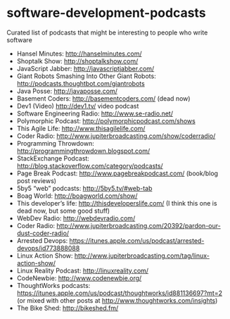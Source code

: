 # software-development-podcasts
Curated list of podcasts that might be interesting to people who write software

 - Hansel Minutes: http://hanselminutes.com/
 - Shoptalk Show: http://shoptalkshow.com/
 - JavaScript Jabber: http://javascriptjabber.com/
 - Giant Robots Smashing Into Other Giant Robots: http://podcasts.thoughtbot.com/giantrobots
 - Java Posse: http://javaposse.com/
 - Basement Coders: http://basementcoders.com/ (dead now)
 - Dev1 (Video) http://dev1.tv/ video podcast
 - Software Engineering Radio: http://www.se-radio.net/
 - Polymorphic Podcast: http://polymorphicpodcast.com/shows
 - This Agile Life: http://www.thisagilelife.com/
 - Coder Radio: http://www.jupiterbroadcasting.com/show/coderradio/
 - Programming Throwdown: http://programmingthrowdown.blogspot.com/
 - StackExchange Podcast: http://blog.stackoverflow.com/category/podcasts/
 - Page Break Podcast: http://www.pagebreakpodcast.com/ (book/blog post reviews)
 - 5by5 “web” podcasts: http://5by5.tv/#web-tab
 - Boag World: http://boagworld.com/show/
 - This developer’s life: http://thisdeveloperslife.com/ (I think this one is dead now, but some good stuff)
 - WebDev Radio: http://webdevradio.com/
 - Coder Radio: http://www.jupiterbroadcasting.com/20392/pardon-our-dust-coder-radio/
 - Arrested Devops: https://itunes.apple.com/us/podcast/arrested-devops/id773888088
 - Linux Action Show: http://www.jupiterbroadcasting.com/tag/linux-action-show/
 - Linux Reality Podcast: http://linuxreality.com/
 - CodeNewbie: http://www.codenewbie.org/
 - ThoughtWorks podcasts: https://itunes.apple.com/us/podcast/thoughtworks/id881136697?mt=2 (or mixed with other posts at http://www.thoughtworks.com/insights)
 - The Bike Shed: http://bikeshed.fm/
